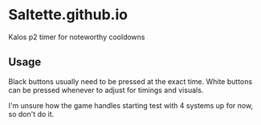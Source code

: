 # Saltette.github.io

Kalos p2 timer for noteworthy cooldowns

## Usage

Black buttons usually need to be pressed at the exact time.
White buttons can be pressed whenever to adjust for timings and visuals.


I'm unsure how the game handles starting test with 4 systems up for now, so don't do it.
